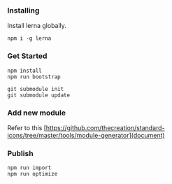 ### Installing

Install lerna globally.

```
npm i -g lerna
```

### Get Started

```
npm install
npm run bootstrap

git submodule init
git submodule update
```

### Add new module

Refer to this [https://github.com/thecreation/standard-icons/tree/master/tools/module-generator](document)

### Publish

```
npm run import
npm run optimize
```
